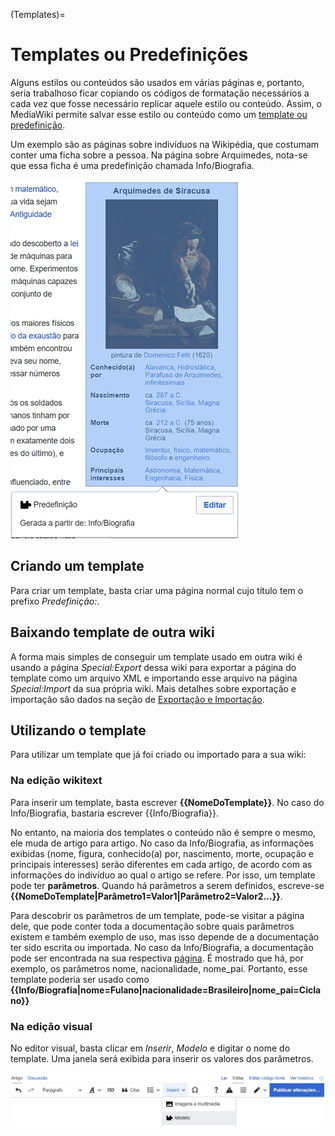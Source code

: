 (Templates)=
# Templates ou Predefinições

Alguns estilos ou conteúdos são usados em várias páginas e, portanto, seria trabalhoso ficar copiando os códigos de formatação necessários a cada vez que fosse necessário replicar aquele estilo ou conteúdo. Assim, o MediaWiki permite salvar esse estilo ou conteúdo como um [template ou predefinição](https://www.mediawiki.org/wiki/Help:Templates).

Um exemplo são as páginas sobre indivíduos na Wikipédia, que costumam conter uma ficha sobre a pessoa. Na página sobre Arquimedes, nota-se que essa ficha é uma predefinição chamada Info/Biografia.

![Exemplo de uso do template Info/Biografia. O exemplo foi retirado do artigo na wikipédia em português sobre Arquimedes de Siracusa. Na área lateral direita do artigo, é exibida uma caixa com um resumo de informações pessoais sobre o filósofo.](../Imagens/Template_Info.png)

## Criando um template

Para criar um template, basta criar uma página normal cujo título tem o prefixo *Predefinição:*.

## Baixando template de outra wiki

A forma mais simples de conseguir um template usado em outra wiki é usando a página *Special:Export* dessa wiki para exportar a página do template como um arquivo XML e importando esse arquivo na página *Special:Import* da sua própria wiki. Mais detalhes sobre exportação e importação são dados na seção de [Exportação e Importação](ExportImport).

## Utilizando o template

Para utilizar um template que já foi criado ou importado para a sua wiki:

### Na edição wikitext

Para inserir um template, basta escrever **\{\{NomeDoTemplate\}\}**. No caso do Info/Biografia, bastaria escrever \{\{Info/Biografia\}\}.

No entanto, na maioria dos templates o conteúdo não é sempre o mesmo, ele muda de artigo para artigo. No caso da Info/Biografia, as informações exibidas (nome, figura, conhecido(a) por, nascimento, morte, ocupação e principais interesses) serão diferentes em cada artigo, de acordo com as informações do indivíduo ao qual o artigo se refere. Por isso, um template pode ter **parâmetros**. Quando há parâmetros a serem definidos, escreve-se **\{\{NomeDoTemplate|Parâmetro1=Valor1|Parâmetro2=Valor2...\}\}**.

Para descobrir os parâmetros de um template, pode-se visitar a página dele, que pode conter toda a documentação sobre quais parâmetros existem e também exemplo de uso, mas isso depende de a documentação ter sido escrita ou importada. No caso da Info/Biografia, a documentação pode ser encontrada na sua respectiva [página](https://pt.wikipedia.org/wiki/Predefini%C3%A7%C3%A3o:Info/Biografia). É mostrado que há, por exemplo, os parâmetros nome, nacionalidade, nome_pai. Portanto, esse template poderia ser usado como **\{\{Info/Biografia|nome=Fulano|nacionalidade=Brasileiro|nome_pai=Ciclano\}\}**

### Na edição visual

No editor visual, basta clicar em *Inserir*, *Modelo* e digitar o nome do template. Uma janela será exibida para inserir os valores dos parâmetros.

![Inserção de template na edição visual. É mostrada a barra de ferramentas do editor visual e, nela, está selecionada a opção de inserir um template.](../Imagens/EditorVisualInserirTemplate.png)
